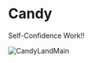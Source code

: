 # Candy
Self-Confidence Work!!

![CandyLandMain](https://user-images.githubusercontent.com/83790901/131397678-9af84d1f-39d6-42c1-898a-67d010171ca4.png)


